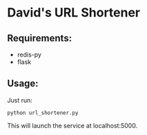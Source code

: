 # David's URL Shortener

## Requirements:
* redis-py
* flask

## Usage:
Just run:

`python url_shortener.py`

This will launch the service at localhost:5000.
